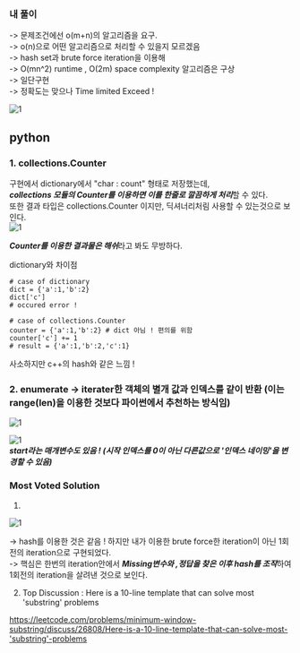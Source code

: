 ### 내 풀이    

-> 문제조건에선 o(m+n)의 알고리즘을 요구.   
-> o(n)으로 어떤 알고리즘으로 처리할 수 있을지 모르겠음    
-> hash set과 brute force iteration을 이용해     
-> O(mn^2) runtime , O(2m) space complexity 알고리즘은 구상    
-> 일단구현   
-> 정확도는 맞으나 Time limited Exceed !     
      
![1](https://user-images.githubusercontent.com/70446214/156504980-3b69ae73-051d-4805-b19a-07ecfdeeac5f.png)   
  
## python 
### 1. collections.Counter     
구현에서 dictionary에서 "char : count" 형태로 저장했는데,    
***collections 모듈의 Counter를 이용하면 이를 한줄로 깔끔하게 처리***할 수 있다.    
또한 결과 타입은 collections.Counter 이지만, 딕셔너리처림 사용할 수 있는것으로 보인다.    
![1](https://user-images.githubusercontent.com/70446214/156505908-e4a80b7e-b914-416f-8c28-fac2e5f61a2d.png)   

***Counter를 이용한 결과물은 해쉬***라고 봐도 무방하다.


dictionary와 차이점   
~~~
# case of dictionary
dict = {'a':1,'b':2}       
dict['c'] 
# occured error !     
~~~

~~~
# case of collections.Counter
counter = {'a':1,'b':2} # dict 아님 ! 편의를 위함
counter['c'] += 1
# result = {'a':1,'b':2,'c':1}
~~~
사소하지만 c++의 hash와 같은 느낌 !

### 2. enumerate -> iterater한 객체의 별개 값과 인덱스를 같이 반환 (이는 range(len)을 이용한 것보다 파이썬에서 추천하는 방식임)
![1](https://user-images.githubusercontent.com/70446214/156513643-973ef788-5fef-4b1e-bc05-35391f007748.png)

![1](https://user-images.githubusercontent.com/70446214/156513882-eeb71238-7d2e-4534-92ec-e90451da8eab.png)     
***start라는 매개변수도 있음 ! (시작 인덱스를 0이 아닌 다른값으로 '인덱스 네이밍'을 변경할 수 있음)***


### Most Voted Solution   
1.
![1](https://user-images.githubusercontent.com/70446214/156511526-b861ed3a-dbd5-456c-bd6d-9733a79f56a1.png)   

-> hash를 이용한 것은 같음 ! 하지만 내가 이용한 brute force한 iteration이 아닌 1회전의 iteration으로 구현되었다.    
-> 핵심은 한번의 iteration안에서 ***Missing변수와 ,정답을 찾은 이후 hash를 조작***하여 1회전의 iteration을 살려낸 것으로 보인다.  

2. Top Discussion : Here is a 10-line template that can solve most 'substring' problems     

https://leetcode.com/problems/minimum-window-substring/discuss/26808/Here-is-a-10-line-template-that-can-solve-most-'substring'-problems

